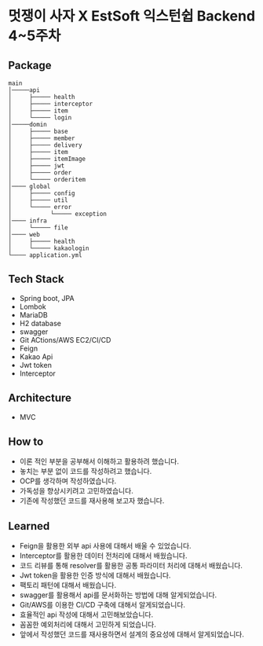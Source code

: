 # 멋쟁이 사자 X EstSoft 익스턴쉽 Backend 4~5주차

## Package

```
main 
│─────api
│     ├───── health
│     ├───── interceptor
│     ├───── item
│     └───── login
│─────domin
│     ├───── base
│     ├───── member
│     ├───── delivery
│     ├───── item
│     ├───── itemImage
│     ├───── jwt
│     ├───── order
│     └───── orderitem         
│──── global
│     ├───── config
│     ├───── util
│     └───── error
│           └───── exception
│──── infra
│     └───── file
│──── web
│     ├───── health
│     └───── kakaologin
└──── application.yml

```

## Tech Stack

* Spring boot, JPA
* Lombok
* MariaDB
* H2 database
* swagger
* Git ACtions/AWS EC2/CI/CD
* Feign
* Kakao Api
* Jwt token
* Interceptor

## Architecture

* MVC

## How to

* 이론 적인 부분을 공부해서 이해하고 활용하려 했습니다.
* 놓치는 부분 없이 코드를 작성하려고 했습니다.
* OCP를 생각하며 작성하였습니다.
* 가독성을 향상시키려고 고민하였습니다.
* 기존에 작성했던 코드를 재사용해 보고자 했습니다.
 
 ## Learned
 
 * Feign을 활용한 외부 api 사용에 대해서 배울 수 있었습니다.
 * Interceptor를 활용한 데이터 전처리에 대해서 배웠습니다.
 * 코드 리뷰를 통해 resolver를 활용한 공통 파라미터 처리에 대해서 배웠습니다.
 * Jwt token을 활용한 인증 방식에 대해서 배웠습니다.
 * 팩토리 패턴에 대해서 배웠습니다.
 * swagger를 활용해서 api를 문서화하는 방법에 대해 알게되었습니다.
 * Git/AWS를 이용한 CI/CD 구축에 대해서 알게되었습니다.
 * 효율적인 api 작성에 대해서 고민해보았습니다.
 * 꼼꼼한 예외처리에 대해서 고민하게 되었습니다.
 * 앞에서 작성했던 코드를 재사용하면서 설계의 중요성에 대해서 알게되었습니다.
